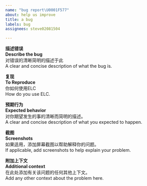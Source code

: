 ```yaml
---
name: "bug report\U0001F577"
about: help us improve
title: a bug
labels: bug
assignees: steve02081504

---
```

**描述错误**  
**Describe the bug**  
对错误的清晰简明的描述于此  
A clear and concise description of what the bug is.  

**复现**  
**To Reproduce**  
你如何使用ELC  
How do you use ELC.  

**预期行为**  
**Expected behavior**  
对你期望发生的事的清晰而简明的描述。  
A clear and concise description of what you expected to happen.  

**截图**  
**Screenshots**  
如果适用，添加屏幕截图以帮助解释你的问题。  
If applicable, add screenshots to help explain your problem.  

**附加上下文**  
**Additional context**  
在此处添加有关该问题的任何其他上下文。  
Add any other context about the problem here.  
